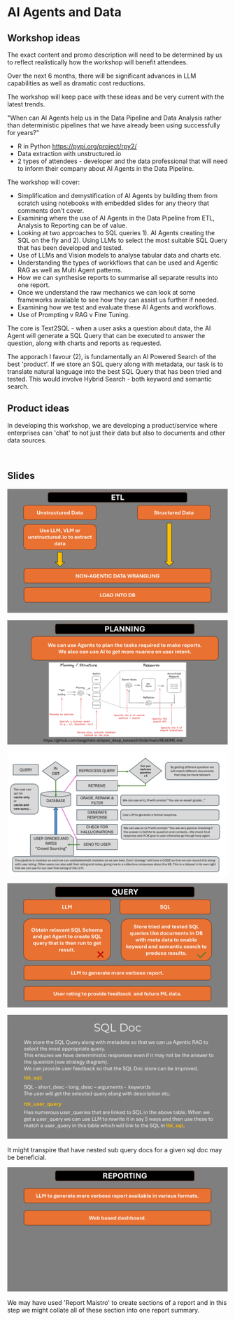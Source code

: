 # AI Agents and Data

## Workshop ideas

The exact content and promo description will need to be determined by us to reflect realistically how the workshop will benefit attendees.

Over the next 6 months, there will be significant advances in LLM capabilities as well as dramatic cost reductions. 

The workshop will keep pace with these ideas and be very current with the latest trends.

"When can AI Agents help us in the Data Pipeline and Data Analysis rather than deterministic pipelines that we have already been using successfully for years?"

- R in Python https://pypi.org/project/rpy2/
- Data extraction with unstructured.io
- 2 types of attendees - developer and the data professional that will need to inform their company about AI Agents in the Data Pipeline.

The workshop will cover:

- Simplification and demystification of AI Agents by building them from scratch using notebooks with embedded slides for any theory that comments don't cover.
- Examining where the use of AI Agents in the Data Pipeline from ETL, Analysis to Reporting can be of value.
- Looking at two approaches to SQL queries 1). AI Agents creating the SQL on the fly and 2). Using LLMs to select the most suitable SQL Query that has been developed and tested. 
- Use of LLMs and Vision models to analyse tabular data and charts etc.
- Understanding the types of workkflows that can be used and Agentic RAG as well as Multi Agent patterns.
- How we can synthesise reports to summarise all separate results into one report.
- Once we understand the raw mechanics we can look at some frameworks available to see how they can assist us further if needed.
- Examining how we test and evaluate these AI Agents and workflows.
- Use of Prompting v RAG v Fine Tuning.

The core is Text2SQL - when a user asks a question about data, the AI Agent will generate a SQL Query that can be executed to answer the question, along with charts and reports as requested.

The apporach I favour (2), is fundamentally an AI Powered Search of the best 'product'. If we store an SQL query along with metadata, our task is to translate natural language into the best SQL Query that has been tried and tested. This would involve Hybrid Search - both keyword and semantic search.
  
## Product ideas

In developing this workshop, we are developing a product/service where enterprises can 'chat' to not just their data but also to documents and other data sources.


<br>

## Slides
![01](./images/01-etl.png)

![02](./images/02-planning.png)

![strategy](./images/rag/flowchart.png)

![03](./images/03-query.png)

![SQL Doc](./images/sql-doc-table.png)

It might transpire that have nested sub query docs for a given sql doc may be beneficial.

![04](./images/04-reporting.png)

We may have used 'Report Maistro' to create sections of a report and in this step we might collate all of these section into one report summary.
